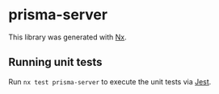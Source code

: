# prisma-server

This library was generated with [Nx](https://nx.dev).

## Running unit tests

Run `nx test prisma-server` to execute the unit tests via [Jest](https://jestjs.io).
